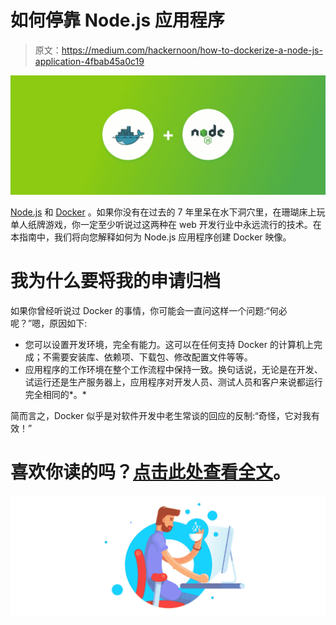 # 如何停靠 Node.js 应用程序

> 原文：<https://medium.com/hackernoon/how-to-dockerize-a-node-js-application-4fbab45a0c19>

![](img/d21806cd5be20c6e6d3698e297504b78.png)

[Node.js](https://hackernoon.com/tagged/nodejs) 和 [Docker](https://hackernoon.com/tagged/docker) 。如果你没有在过去的 7 年里呆在水下洞穴里，在珊瑚床上玩单人纸牌游戏，你一定至少听说过这两种在 web 开发行业中永远流行的技术。在本指南中，我们将向您解释如何为 Node.js 应用程序创建 Docker 映像。

# 我为什么要将我的申请归档

如果你曾经听说过 Docker 的事情，你可能会一直问这样一个问题:“何必呢？”嗯，原因如下:

*   您可以设置开发环境，完全有能力。这可以在任何支持 Docker 的计算机上完成；不需要安装库、依赖项、下载包、修改配置文件等等。
*   应用程序的工作环境在整个工作流程中保持一致。换句话说，无论是在开发、试运行还是生产服务器上，应用程序对开发人员、测试人员和客户来说都运行完全相同的*。*

简而言之，Docker 似乎是对软件开发中老生常谈的回应的反制:“奇怪，它对我有效！”

# 喜欢你读的吗？[点击此处查看全文](https://buddy.works/guides/how-dockerize-node-application)。

![](img/237fecb458d889482966108f09dae68f.png)